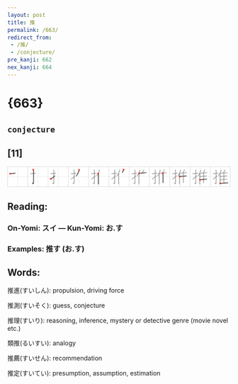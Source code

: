 ```yaml
---
layout: post
title: 推
permalink: /663/
redirect_from:
 - /推/
 - /conjecture/
pre_kanji: 662
nex_kanji: 664
---
```


# {663}

## `conjecture`

## [11]

<div class="stroke"><img src="../images/E68EA8.png" /></div>

## Reading:

### On-Yomi: スイ &mdash; Kun-Yomi: お.す

### Examples: 推す (お.す)

## Words:

推進(すいしん): propulsion, driving force

推測(すいそく): guess, conjecture

推理(すいり): reasoning, inference, mystery or detective genre (movie novel etc.)

類推(るいすい): analogy

推薦(すいせん): recommendation

推定(すいてい): presumption, assumption, estimation
